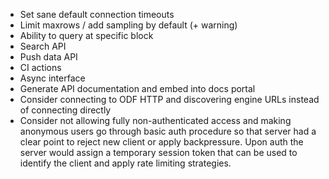 - Set sane default connection timeouts
- Limit maxrows / add sampling by default (+ warning)
- Ability to query at specific block
- Search API
- Push data API
- CI actions
- Async interface
- Generate API documentation and embed into docs portal
- Consider connecting to ODF HTTP and discovering engine URLs instead of connecting directly
- Consider not allowing fully non-authenticated access and making anonymous users go through basic auth procedure so that server had a clear point to reject new client or apply backpressure. Upon auth the server would assign a temporary session token that can be used to identify the client and apply rate limiting strategies.